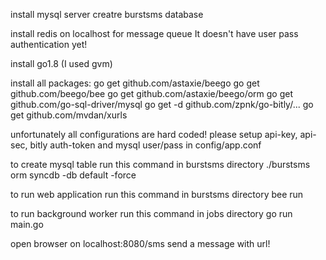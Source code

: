 install mysql server
creatre burstsms database

install redis on localhost for message queue
It doesn't have user pass authentication yet!

install go1.8   (I used gvm)

install all packages:
go get github.com/astaxie/beego
go get github.com/beego/bee
go get github.com/astaxie/beego/orm
go get github.com/go-sql-driver/mysql
go get -d github.com/zpnk/go-bitly/...
go get github.com/mvdan/xurls

unfortunately all configurations are hard coded!
please setup api-key, api-sec, bitly auth-token and mysql user/pass in config/app.conf

to create mysql table run this command in burstsms directory
./burstsms orm syncdb -db default -force

to run web application run this command in burstsms directory
bee run

to run background worker run this command in jobs directory
go run main.go

open browser on localhost:8080/sms
send a message with url!
